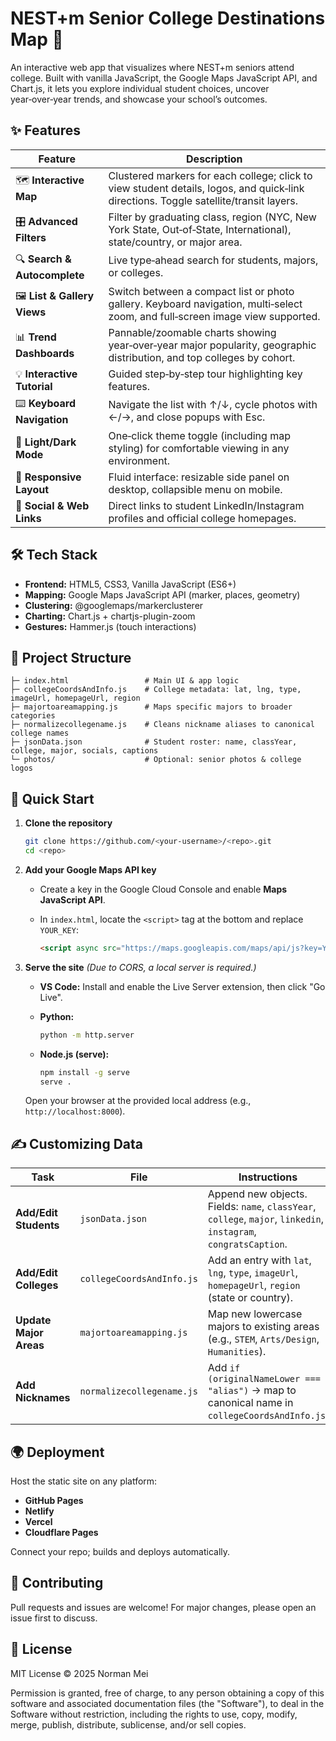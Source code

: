 # NEST+m Senior College Destinations Map 🦅

An interactive web app that visualizes where NEST+m seniors attend college. Built with vanilla JavaScript, the Google Maps JavaScript API, and Chart.js, it lets you explore individual student choices, uncover year‑over‑year trends, and showcase your school’s outcomes.

## ✨ Features

| Feature                      | Description                                                                                                                           |
| ---------------------------- | ------------------------------------------------------------------------------------------------------------------------------------- |
| 🗺️ **Interactive Map**      | Clustered markers for each college; click to view student details, logos, and quick‑link directions. Toggle satellite/transit layers. |
| 🎛️ **Advanced Filters**     | Filter by graduating class, region (NYC, New York State, Out‑of‑State, International), state/country, or major area.                  |
| 🔍 **Search & Autocomplete** | Live type‑ahead search for students, majors, or colleges.                                                                             |
| 🖼️ **List & Gallery Views** | Switch between a compact list or photo gallery. Keyboard navigation, multi‑select zoom, and full‑screen image view supported.         |
| 📊 **Trend Dashboards**      | Pannable/zoomable charts showing year‑over‑year major popularity, geographic distribution, and top colleges by cohort.                |
| 💡 **Interactive Tutorial**  | Guided step‑by‑step tour highlighting key features.                                                                                   |
| ⌨️ **Keyboard Navigation**   | Navigate the list with ↑/↓, cycle photos with ←/→, and close popups with Esc.                                                         |
| 🌙 **Light/Dark Mode**       | One‑click theme toggle (including map styling) for comfortable viewing in any environment.                                            |
| 📱 **Responsive Layout**     | Fluid interface: resizable side panel on desktop, collapsible menu on mobile.                                                         |
| 🔗 **Social & Web Links**    | Direct links to student LinkedIn/Instagram profiles and official college homepages.                                                   |

## 🛠️ Tech Stack

* **Frontend:** HTML5, CSS3, Vanilla JavaScript (ES6+)
* **Mapping:** Google Maps JavaScript API (marker, places, geometry)
* **Clustering:** @googlemaps/markerclusterer
* **Charting:** Chart.js + chartjs-plugin-zoom
* **Gestures:** Hammer.js (touch interactions)

## 📁 Project Structure

```
├─ index.html                 # Main UI & app logic
├─ collegeCoordsAndInfo.js    # College metadata: lat, lng, type, imageUrl, homepageUrl, region
├─ majortoareamapping.js      # Maps specific majors to broader categories
├─ normalizecollegename.js    # Cleans nickname aliases to canonical college names
├─ jsonData.json              # Student roster: name, classYear, college, major, socials, captions
└─ photos/                    # Optional: senior photos & college logos
```

## 🚀 Quick Start

1. **Clone the repository**

   ```bash
   git clone https://github.com/<your-username>/<repo>.git
   cd <repo>
   ```

2. **Add your Google Maps API key**

   * Create a key in the Google Cloud Console and enable **Maps JavaScript API**.
   * In `index.html`, locate the `<script>` tag at the bottom and replace `YOUR_KEY`:

     ```html
     <script async src="https://maps.googleapis.com/maps/api/js?key=YOUR_KEY&callback=initializeApp…"></script>
     ```

3. **Serve the site**
   *(Due to CORS, a local server is required.)*

   * **VS Code:** Install and enable the Live Server extension, then click "Go Live".
   * **Python:**

     ```bash
     python -m http.server
     ```
   * **Node.js (serve):**

     ```bash
     npm install -g serve
     serve .
     ```

   Open your browser at the provided local address (e.g., `http://localhost:8000`).

## ✍️ Customizing Data

| Task                   | File                      | Instructions                                                                                                     |
| ---------------------- | ------------------------- | ---------------------------------------------------------------------------------------------------------------- |
| **Add/Edit Students**  | `jsonData.json`           | Append new objects. Fields: `name`, `classYear`, `college`, `major`, `linkedin`, `instagram`, `congratsCaption`. |
| **Add/Edit Colleges**  | `collegeCoordsAndInfo.js` | Add an entry with `lat`, `lng`, `type`, `imageUrl`, `homepageUrl`, `region` (state or country).                  |
| **Update Major Areas** | `majortoareamapping.js`   | Map new lowercase majors to existing areas (e.g., `STEM`, `Arts/Design`, `Humanities`).                          |
| **Add Nicknames**      | `normalizecollegename.js` | Add `if (originalNameLower === "alias")` → map to canonical name in `collegeCoordsAndInfo.js`.                   |

## 🌍 Deployment

Host the static site on any platform:

* **GitHub Pages**
* **Netlify**
* **Vercel**
* **Cloudflare Pages**

Connect your repo; builds and deploys automatically.

## 🤝 Contributing

Pull requests and issues are welcome! For major changes, please open an issue first to discuss.

## 📝 License

MIT License © 2025 Norman Mei

Permission is granted, free of charge, to any person obtaining a copy of this software and associated documentation files (the "Software"), to deal in the Software without restriction, including the rights to use, copy, modify, merge, publish, distribute, sublicense, and/or sell copies.
